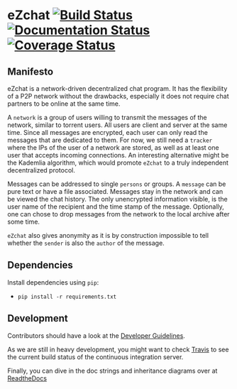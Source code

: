 eZchat [![Build Status](https://travis-ci.org/gsec/eZchat.svg?branch=master)](https://travis-ci.org/gsec/eZchat)[![Documentation Status](https://readthedocs.org/projects/ezchat/badge/?version=latest)](https://readthedocs.org/projects/ezchat/?badge=latest)[![Coverage Status](https://coveralls.io/repos/gsec/eZchat/badge.png)](https://coveralls.io/r/gsec/eZchat)
=======
Manifesto
--------------------------------------------------------------------------------
eZchat is a network-driven decentralized chat program.
It has the flexibility of a P2P network without the drawbacks,
especially it does not require chat partners to be online at the same time.

A `network` is a group of users willing to transmit the messages of
the network, similar to torrent users.
All users are client and server at the same time.
Since all messages are encrypted, each user can only read the messages
that are dedicated to them.
For now, we still need a `tracker` where the IPs of the user of a network are
stored, as well as at least one user that accepts incoming connections.
An interesting alternative might be the Kademlia algorithm, which would promote
`eZchat` to a truly independent decentralized protocol.

Messages can be addressed to single `persons` or groups.
A `message` can be pure text or have a file associated.
Messages stay in the network and can be viewed the chat history.
The only unencrypted information visible, is the user name of the recipient and
the time stamp of the message.
Optionally, one can chose to drop messages from the network to the local archive
after some time.

`eZchat` also gives anonymity as it is by construction impossible to tell
whether the `sender` is also the `author` of the message.

Dependencies
--------------------------------------------------------------------------------
Install dependencies using `pip`:
- `pip install -r requirements.txt`

Development
--------------------------------------------------------------------------------
Contributors should have a look at the [Developer 
Guidelines](https://github.com/gsec/eZchat/wiki/Developer-Guidelines).

As we are still in heavy development, you might want to check
[Travis](https://travis-ci.org/gsec/eZchat) to see the current build status of
the continuous integration server.

Finally, you can dive in the doc strings and inheritance diagrams over at [ReadtheDocs](http://ezchat.readthedocs.org)
